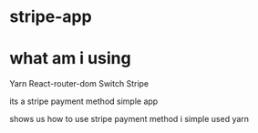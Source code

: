 # stripe-app

# what am i using
Yarn
React-router-dom
Switch
Stripe



its a stripe payment method simple app

shows us how to use stripe payment method
i simple used yarn




